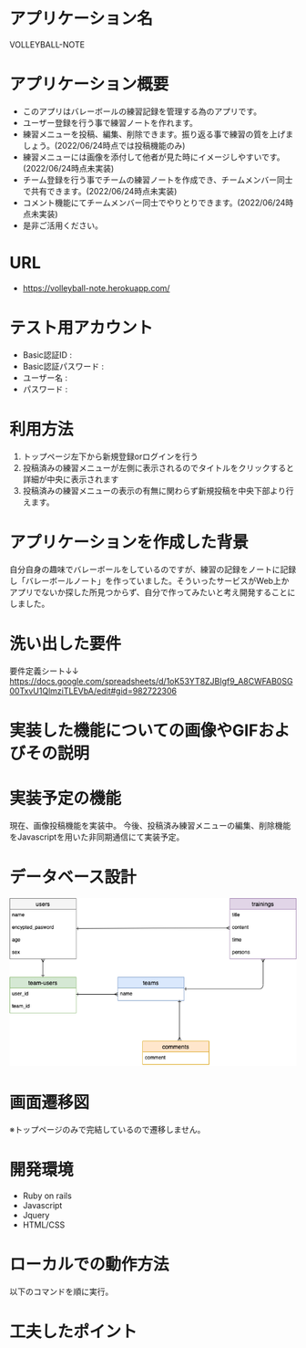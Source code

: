 # アプリケーション名
VOLLEYBALL-NOTE

# アプリケーション概要
- このアプリはバレーボールの練習記録を管理する為のアプリです。
- ユーザー登録を行う事で練習ノートを作れます。
- 練習メニューを投稿、編集、削除できます。振り返る事で練習の質を上げましょう。(2022/06/24時点では投稿機能のみ)
- 練習メニューには画像を添付して他者が見た時にイメージしやすいです。(2022/06/24時点未実装)
- チーム登録を行う事でチームの練習ノートを作成でき、チームメンバー同士で共有できます。(2022/06/24時点未実装)
- コメント機能にてチームメンバー同士でやりとりできます。(2022/06/24時点未実装)
- 是非ご活用ください。

# URL
- https://volleyball-note.herokuapp.com/

# テスト用アカウント
- Basic認証ID : 
- Basic認証パスワード : 
- ユーザー名 : 
- パスワード : 

# 利用方法
1. トップページ左下から新規登録orログインを行う
2. 投稿済みの練習メニューが左側に表示されるのでタイトルをクリックすると詳細が中央に表示されます
3. 投稿済みの練習メニューの表示の有無に関わらず新規投稿を中央下部より行えます。

# アプリケーションを作成した背景
自分自身の趣味でバレーボールをしているのですが、練習の記録をノートに記録し「バレーボールノート」を作っていました。そういったサービスがWeb上かアプリでないか探した所見つからず、自分で作ってみたいと考え開発することにしました。

# 洗い出した要件
要件定義シート↓↓
https://docs.google.com/spreadsheets/d/1oK53YT8ZJBIgf9_A8CWFAB0SG00TxvU1QlmziTLEVbA/edit#gid=982722306

# 実装した機能についての画像やGIFおよびその説明


# 実装予定の機能
現在、画像投稿機能を実装中。
今後、投稿済み練習メニューの編集、削除機能をJavascriptを用いた非同期通信にて実装予定。

# データベース設計
![画像の説明](app/assets/images/er.png "ER図")

# 画面遷移図
※トップページのみで完結しているので遷移しません。

# 開発環境
- Ruby on rails
- Javascript
- Jquery
- HTML/CSS

# ローカルでの動作方法
以下のコマンドを順に実行。


# 工夫したポイント